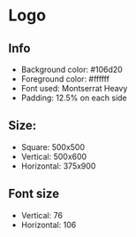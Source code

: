 # Logo

## Info

- Background color: #106d20
- Foreground color: #ffffff
- Font used: Montserrat Heavy
- Padding: 12.5% on each side

## Size:

- Square: 500x500
- Vertical: 500x600
- Horizontal: 375x900

## Font size

- Vertical: 76
- Horizontal: 106
